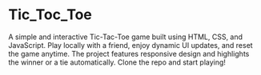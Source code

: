 # Tic_Toc_Toe
A simple and interactive Tic-Tac-Toe game built using HTML, CSS, and JavaScript. Play locally with a friend, enjoy dynamic UI updates, and reset the game anytime. The project features responsive design and highlights the winner or a tie automatically. Clone the repo and start playing!
